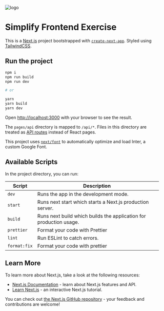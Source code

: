![logo](https://user-images.githubusercontent.com/21349718/227146863-399bdd2b-2091-4461-9775-141af610f9ef.svg)

# Simplify Frontend Exercise

This is a [Next.js](https://nextjs.org/) project bootstrapped with [`create-next-app`](https://github.com/vercel/next.js/tree/canary/packages/create-next-app). Styled using [TailwindCSS](https://tailwindcss.com/).

## Run the project

```bash
npm i
npm run build
npm run dev

# or

yarn
yarn build
yarn dev
```

Open [http://localhost:3000](http://localhost:3000) with your browser to see the result.

The `pages/api` directory is mapped to `/api/*`. Files in this directory are treated as [API routes](https://nextjs.org/docs/api-routes/introduction) instead of React pages.

This project uses [`next/font`](https://nextjs.org/docs/basic-features/font-optimization) to automatically optimize and load Inter, a custom Google Font.

## Available Scripts

In the project directory, you can run:

| Script       | Description                                                        |
| ------------ | ------------------------------------------------------------------ |
| `dev`        | Runs the app in the development mode.                              |
| `start`      | Runs next start which starts a Next.js production server.          |
| `build`      | Runs next build which builds the application for production usage. |
| `prettier`   | Format your code with Prettier                                     |
| `lint`       | Run ESLint to catch errors.                                        |
| `format:fix` | Format your code with prettier                                     |

## Learn More

To learn more about Next.js, take a look at the following resources:

-   [Next.js Documentation](https://nextjs.org/docs) - learn about Next.js features and API.
-   [Learn Next.js](https://nextjs.org/learn) - an interactive Next.js tutorial.

You can check out [the Next.js GitHub repository](https://github.com/vercel/next.js/) - your feedback and contributions are welcome!
